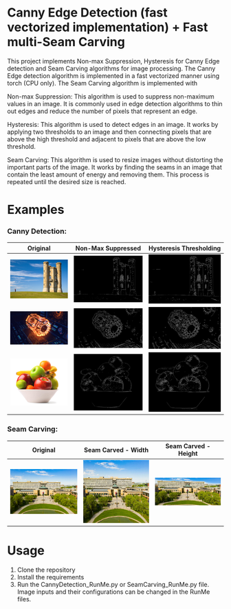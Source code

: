 # Canny Edge Detection (fast vectorized implementation) + Fast multi-Seam Carving

This project implements Non-max Suppression, Hysteresis for Canny Edge detection and Seam Carving algorithms for image processing. The Canny Edge detection algorithm is implemented in a fast vectorized manner using torch (CPU only). The Seam Carving algorithm is implemented with

Non-max Suppression:
This algorithm is used to suppress non-maximum values in an image. It is commonly used in edge detection algorithms to thin out edges and reduce the number of pixels that represent an edge.

Hysteresis:
This algorithm is used to detect edges in an image. It works by applying two thresholds to an image and then connecting pixels that are above the high threshold and adjacent to pixels that are above the low threshold.

Seam Carving:
This algorithm is used to resize images without distorting the important parts of the image. It works by finding the seams in an image that contain the least amount of energy and removing them. This process is repeated until the desired size is reached.

# Examples

### Canny Detection:

|            Original             |          Non-Max Suppressed           |            Hysteresis Thresholding            |
| :-----------------------------: | :-----------------------------------: | :-------------------------------------------: |
|    ![OG](/Media/castle.jpg)     |    ![NMS](/Output/castle_NMS.jpg)     |    ![Hysteresis](/Output/castle_Hyst.jpg)     |
|     ![OG](/Media/core.jpg)      |     ![NMS](/Output/core_NMS.jpg)      |     ![Hysteresis](/Output/core_Hyst.jpg)      |
| ![OG](/Media/bowl-of-fruit.jpg) | ![NMS](/Output/bowl-of-fruit_NMS.jpg) | ![Hysteresis](/Output/bowl-of-fruit_Hyst.jpg) |

### Seam Carving:

|        Original        |        Seam Carved - Width         |       Seam Carved - Height        |
| :--------------------: | :--------------------------------: | :-------------------------------: |
| ![OG](/Media/York.jpg) | ![SC-X](/Output/York1200X1151.jpg) | ![SC-Y](/Output/York1728X720.jpg) |

# Usage

1. Clone the repository
2. Install the requirements
3. Run the CannyDetection_RunMe.py or SeamCarving_RunMe.py file. Image inputs and their configurations can be changed in the RunMe files.
